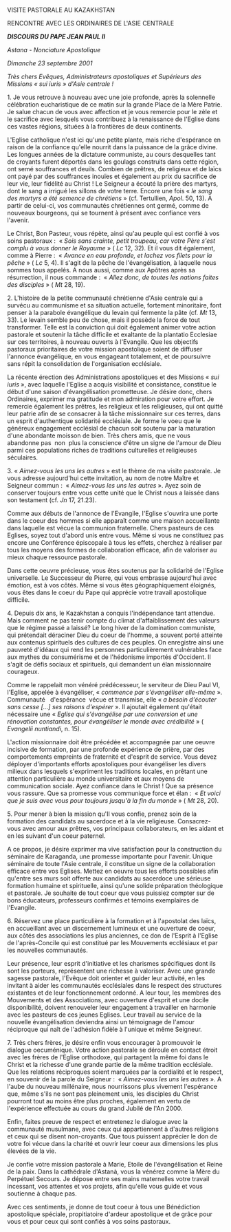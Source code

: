 VISITE PASTORALE AU KAZAKHSTAN

RENCONTRE AVEC LES ORDINAIRES DE L'ASIE CENTRALE

***DISCOURS DU PAPE JEAN PAUL II***

*Astana - Nonciature Apostolique*

*Dimanche 23 septembre 2001*

*Très chers Evêques, Administrateurs apostoliques et Supérieurs des Missions « *sui iuris* » d'Asie centrale !*

1. Je vous retrouve à nouveau avec une joie profonde, après la solennelle célébration eucharistique de ce matin sur la grande Place de la Mère Patrie. Je salue chacun de vous avec affection et je vous remercie pour le zèle et le sacrifice avec lesquels vous contribuez à la renaissance de l'Eglise dans ces vastes régions, situées à la frontières de deux continents.

L'Eglise catholique n'est ici qu'une petite plante, mais riche d'espérance en raison de la confiance qu'elle nourrit dans la puissance de la grâce divine. Les longues années de la dictature communiste, au cours desquelles tant de croyants furent déportés dans les goulags construits dans cette région, ont semé souffrances et deuils. Combien de prêtres, de religieux et de laïcs ont payé par des souffrances inouïes et également au prix du sacrifice de leur vie, leur fidélité au Christ ! Le Seigneur a écouté la prière des martyrs, dont le sang a irrigué les sillons de votre terre. Encore une fois « *le sang des martyrs a été semence de chrétiens* » (cf. Tertullien, *Apol*. 50, 13). A partir de celui-ci, vos communautés chrétiennes ont germé, comme de nouveaux bourgeons, qui se tournent à présent avec confiance vers l'avenir.

Le Christ, Bon Pasteur, vous répète, ainsi qu'au peuple qui est confié à vos soins pastoraux :  « *Sois sans crainte, petit troupeau, car votre Père s'est complu à vous donner le Royaume* » ( *Lc* 12, 32). Et il vous dit également, comme à Pierre :  « *Avance en eau profonde, et lachez vos filets pour la pêche* » ( *Lc* 5, 4). Il s'agit de la pêche de l'évangélisation, à laquelle nous sommes tous appelés. A nous aussi, comme aux Apôtres après sa résurrection, il nous commande :  « *Allez donc, de toutes les nations faites des disciples* » ( *Mt* 28, 19).

2. L'histoire de la petite communauté chrétienne d'Asie centrale qui a survécu au communisme et sa situation actuelle, fortement minoritaire, font penser à la parabole évangélique du levain qui fermente la pâte (cf. *Mt* 13, 33). Le levain semble peu de chose, mais il possède la force de tout transformer. Telle est la conviction qui doit également animer votre action pastorale et soutenir la tâche difficile et exaltante de la plantatio Ecclesiae sur ces territoires, à nouveau ouverts à l'Evangile. Que les objectifs pastoraux prioritaires de votre mission apostolique soient de diffuser l'annonce évangélique, en vous engageant totalement, et de poursuivre sans répit la consolidation de l'organisation ecclésiale.

La récente érection des Administrations apostoliques et des Missions « *sui iuris* », avec laquelle l'Eglise a acquis visibilité et consistance, constitue le début d'une saison d'évangélisation prometteuse. Je désire donc, chers Ordinaires, exprimer ma gratitude et mon admiration pour votre effort. Je remercie également les prêtres, les religieux et les religieuses, qui ont quitté leur patrie afin de se consacrer à la tâche missionnaire sur ces terres, dans un esprit d'authentique solidarité ecclésiale. Je forme le voeu que le généreux engagement ecclésial de chacun soit soutenu par la maturation d'une abondante moisson de bien. Très chers amis, que ne vous abandonne pas  non  plus la conscience d'être un signe de l'amour de Dieu parmi ces populations riches de traditions culturelles et religieuses séculaires.

3. « *Aimez-vous les uns les autres* » est le thème de ma visite pastorale. Je vous adresse aujourd'hui cette invitation, au nom de notre Maître et Seigneur commun :  « *Aimez-vous les uns les autres* ». Ayez soin de conserver toujours entre vous cette unité que le Christ nous a laissée dans son testament (cf. *Jn* 17, 21.23).

Comme aux débuts de l'annonce de l'Evangile, l'Eglise s'ouvrira une porte dans le coeur des hommes si elle apparaît comme une maison accueillante dans laquelle est vécue la communion fraternelle. Chers pasteurs de ces Eglises, soyez tout d'abord unis entre vous. Même si vous ne constituez pas encore une Conférence épiscopale à tous les effets, cherchez à réaliser par tous les moyens des formes de collaboration efficace, afin de valoriser au mieux chaque ressource pastorale.

Dans cette oeuvre précieuse, vous êtes soutenus par la solidarité de l'Eglise universelle. Le Successeur de Pierre, qui vous embrasse aujourd'hui avec émotion, est à vos côtés. Même si vous êtes géographiquement éloignés, vous êtes dans le coeur du Pape qui apprécie votre travail apostolique difficile.

4. Depuis dix ans, le Kazakhstan a conquis l'indépendance tant attendue. Mais comment ne pas tenir compte du climat d'affaiblissement des valeurs que le régime passé a laissé? Le long hiver de la domination communiste, qui prétendait déraciner Dieu du coeur de l'homme, a souvent porté atteinte aux contenus spirituels des cultures de ces peuples. On enregistre ainsi une pauvreté d'idéaux qui rend les personnes particulièrement vulnérables face aux mythes du consumérisme et de l'hédonisme importés d'Occident. Il s'agit de défis sociaux et spirituels, qui demandent un élan missionnaire courageux.

Comme le rappelait mon vénéré prédécesseur, le serviteur de Dieu Paul VI, l'Eglise, appelée à évangéliser, « *commence par s'évangéliser elle-même* ». Communauté   d'espérance  vécue et transmise, elle « *a besoin d'écouter sans cesse [...] ses raisons d'espérer* ». Il ajoutait également qu'était nécessaire une « *Eglise qui s'évangélise par une conversion et une rénovation constantes, pour évangéliser le monde avec crédibilité* » ( *Evangelii nuntiandi*, n. 15).

L'action missionnaire doit être précédée et accompagnée par une oeuvre incisive de formation, par une profonde expérience de prière, par des comportements empreints de fraternité et d'esprit de service. Vous devez déployer d'importants efforts apostoliques pour évangéliser les divers milieux dans lesquels s'expriment les traditions locales, en prêtant une attention particulière au monde universitaire et aux moyens de communication sociale. Ayez confiance dans le Christ ! Que sa présence vous rassure. Que sa promesse vous communique force et élan :  « *Et voici que je suis avec vous pour toujours jusqu'à la fin du monde* » ( *Mt* 28, 20).

5. Pour mener à bien la mission qu'Il vous confie, prenez soin de la formation des candidats au sacerdoce et à la vie religieuse. Consacrez-vous avec amour aux prêtres, vos principaux collaborateurs, en les aidant et en les suivant d'un coeur paternel.

A ce propos, je désire exprimer ma vive satisfaction pour la construction du séminaire de Karaganda, une promesse importante pour l'avenir. Unique séminaire de toute l'Asie centrale, il constitue un signe de la collaboration efficace entre vos Eglises. Mettez en oeuvre tous les efforts possibles afin qu'entre ses murs soit offerte aux candidats au sacerdoce une sérieuse formation humaine et spirituelle, ainsi qu'une solide préparation théologique et pastorale. Je souhaite de tout coeur que vous puissiez compter sur de bons éducateurs, professeurs confirmés et témoins exemplaires de l'Evangile.

6. Réservez une place particulière à la formation et à l'apostolat des laïcs, en accueillant avec un discernement lumineux et une ouverture de coeur, aux côtés des associations les plus anciennes, ce don de l'Esprit à l'Eglise de l'après-Concile qui est constitué par les Mouvements ecclésiaux et par les nouvelles communautés.

Leur présence, leur esprit d'initiative et les charismes spécifiques dont ils sont les porteurs, représentent une richesse à valoriser. Avec une grande sagesse pastorale, l'Evêque doit orienter et guider leur activité, en les invitant à aider les communautés ecclésiales dans le respect des structures existantes et de leur fonctionnement ordonné. A leur tour, les membres des Mouvements et des Associations, avec ouverture d'esprit et une docile disponibilité, doivent renouveler leur engagement à travailler en harmonie avec les pasteurs de ces jeunes Eglises. Leur travail au service de la nouvelle évangélisation deviendra ainsi un témoignage de l'amour réciproque qui naît de l'adhésion fidèle à l'unique et même Seigneur.

7. Très chers frères, je désire enfin vous encourager à promouvoir le dialogue oecuménique. Votre action pastorale se déroule en contact étroit avec les frères de l'Eglise orthodoxe, qui partagent la même foi dans le Christ et la richesse d'une grande partie de la même tradition ecclésiale. Que les relations réciproques soient marquées par la cordialité et le respect, en souvenir de la parole du Seigneur :  « *Aimez-vous les uns les autres* ». A l'aube du nouveau millénaire, nous nourrissons plus vivement l'espérance que, même s'ils ne sont pas pleinement unis, les disciples du Christ pourront tout au moins être plus proches, également en vertu de l'expérience effectuée au cours du grand Jubilé de l'An 2000.

Enfin, faites preuve de respect et entretenez le dialogue avec la communauté musulmane, avec ceux qui appartiennent à d'autres religions et ceux qui se disent non-croyants. Que tous puissent apprécier le don de votre foi vécue dans la charité et ouvrir leur coeur aux dimensions les plus élevées de la vie.

Je confie votre mission pastorale à Marie, Etoile de l'évangélisation et Reine de la paix. Dans la cathédrale d'Astanà, vous la vénérez comme la Mère du Perpétuel Secours. Je dépose entre ses mains maternelles votre travail incessant, vos attentes et vos projets, afin qu'elle vous guide et vous soutienne à chaque pas.

Avec ces sentiments, je donne de tout coeur à tous une Bénédiction apostolique spéciale, propitiatoire d'ardeur apostolique et de grâce pour vous et pour ceux qui sont confiés à vos soins pastoraux.